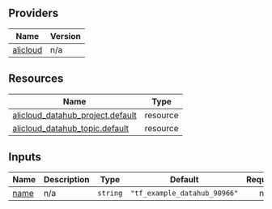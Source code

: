 <!-- BEGIN_TF_DOCS -->
## Providers

| Name | Version |
|------|---------|
| <a name="provider_alicloud"></a> [alicloud](#provider\_alicloud) | n/a |

## Resources

| Name | Type |
|------|------|
| [alicloud_datahub_project.default](https://registry.terraform.io/providers/hashicorp/alicloud/latest/docs/resources/datahub_project) | resource |
| [alicloud_datahub_topic.default](https://registry.terraform.io/providers/hashicorp/alicloud/latest/docs/resources/datahub_topic) | resource |

## Inputs

| Name | Description | Type | Default | Required |
|------|-------------|------|---------|:--------:|
| <a name="input_name"></a> [name](#input\_name) | n/a | `string` | `"tf_example_datahub_90966"` | no |
<!-- END_TF_DOCS -->    